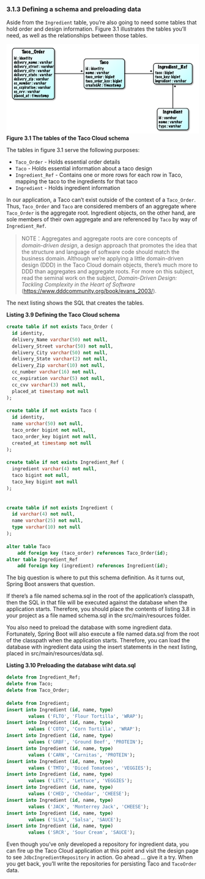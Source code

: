 ### 3.1.3 Defining a schema and preloading data

Aside from the `Ingredient` table, you’re also going to need some tables that hold order and design information. Figure 3.1 illustrates the tables you’ll need, as well as the relationships between those tables.

![](../../assets/3.1.png)
**Figure 3.1 The tables of the Taco Cloud schema**

The tables in figure 3.1 serve the following purposes:

* `Taco_Order` - Holds essential order details
* `Taco` - Holds essential information about a taco design
* `Ingredient_Ref` - Contains one or more rows for each row in Taco, mapping the taco to the ingredients for that taco
* `Ingredient` - Holds ingredient information

In our application, a Taco can’t exist outside of the context of a `Taco_Order`. Thus, `Taco_Order` and `Taco` are considered members of an aggregate where `Taco_Order` is the aggregate root. Ingredient objects, on the other hand, are sole members of their own aggregate and are referenced by `Taco` by way of `Ingredient_Ref`.


>NOTE：Aggregates and aggregate roots are core concepts of _domain-driven design_, a design approach that promotes the idea that the structure and language of software code should match the business domain. Although we’re applying a little domain-driven design (DDD) in the Taco Cloud domain objects, there’s much more to DDD than aggregates and aggregate roots. For more on this subject, read the seminal work on the subject, _Domain-Driven Design: Tackling Complexity in the Heart of Software_ (https://www.dddcommunity.org/book/evans_2003/).

The next listing shows the SQL that creates the tables.

**Listing 3.9 Defining the Taco Cloud schema**
```sql
create table if not exists Taco_Order (
  id identity,
  delivery_Name varchar(50) not null,
  delivery_Street varchar(50) not null,
  delivery_City varchar(50) not null,
  delivery_State varchar(2) not null,
  delivery_Zip varchar(10) not null,
  cc_number varchar(16) not null,
  cc_expiration varchar(5) not null,
  cc_cvv varchar(3) not null,
  placed_at timestamp not null
);

create table if not exists Taco (
  id identity,
  name varchar(50) not null,
  taco_order bigint not null,
  taco_order_key bigint not null,
  created_at timestamp not null
);

create table if not exists Ingredient_Ref (
  ingredient varchar(4) not null,
  taco bigint not null,
  taco_key bigint not null
);


create table if not exists Ingredient (
  id varchar(4) not null,
  name varchar(25) not null,
  type varchar(10) not null
);

alter table Taco
    add foreign key (taco_order) references Taco_Order(id);
alter table Ingredient_Ref
    add foreign key (ingredient) references Ingredient(id);
```

The big question is where to put this schema definition. As it turns out, Spring Boot answers that question.

If there’s a file named schema.sql in the root of the application’s classpath, then the SQL in that file will be executed against the database when the application starts. Therefore, you should place the contents of listing 3.8 in your project as a file named schema.sql in the src/main/resources folder.

You also need to preload the database with some ingredient data. Fortunately, Spring Boot will also execute a file named data.sql from the root of the classpath when the application starts. Therefore, you can load the database with ingredient data using the insert statements in the next listing, placed in src/main/resources/data.sql.

**Listing 3.10 Preloading the database wiht data.sql**
```sql
delete from Ingredient_Ref;
delete from Taco;
delete from Taco_Order;

delete from Ingredient;
insert into Ingredient (id, name, type)
        values ('FLTO', 'Flour Tortilla', 'WRAP');
insert into Ingredient (id, name, type)
        values ('COTO', 'Corn Tortilla', 'WRAP');
insert into Ingredient (id, name, type)
        values ('GRBF', 'Ground Beef', 'PROTEIN');
insert into Ingredient (id, name, type)
        values ('CARN', 'Carnitas', 'PROTEIN');
insert into Ingredient (id, name, type)
        values ('TMTO', 'Diced Tomatoes', 'VEGGIES');
insert into Ingredient (id, name, type)
        values ('LETC', 'Lettuce', 'VEGGIES');
insert into Ingredient (id, name, type)
        values ('CHED', 'Cheddar', 'CHEESE');
insert into Ingredient (id, name, type)
        values ('JACK', 'Monterrey Jack', 'CHEESE');
insert into Ingredient (id, name, type)
        values ('SLSA', 'Salsa', 'SAUCE');
insert into Ingredient (id, name, type)
        values ('SRCR', 'Sour Cream', 'SAUCE');
```

Even though you’ve only developed a repository for ingredient data, you can fire up the Taco Cloud application at this point and visit the design page to see `JdbcIngredientRepository` in action. Go ahead … give it a try. When you get back, you’ll write the repositories for persisting Taco and `TacoOrder` data.

